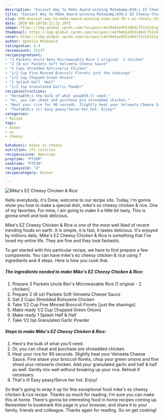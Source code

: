 ```yaml
---
description: "Easiest Way to Make Award-winning Mike&amp;#39;s EZ Cheesy Chicken &amp;amp; Rice"
title: "Easiest Way to Make Award-winning Mike&amp;#39;s EZ Cheesy Chicken &amp;amp; Rice"
slug: 698-easiest-way-to-make-award-winning-mike-and-39-s-ez-cheesy-chicken-and-amp-rice
date: 2020-09-18T10:12:23.197Z
image: https://img-global.cpcdn.com/recipes/c4e70eb1e9551dbd/751x532cq70/mikes-ez-cheesy-chicken-rice-recipe-main-photo.jpg
thumbnail: https://img-global.cpcdn.com/recipes/c4e70eb1e9551dbd/751x532cq70/mikes-ez-cheesy-chicken-rice-recipe-main-photo.jpg
cover: https://img-global.cpcdn.com/recipes/c4e70eb1e9551dbd/751x532cq70/mikes-ez-cheesy-chicken-rice-recipe-main-photo.jpg
author: Ophelia McDonald
ratingvalue: 4.4
reviewcount: 35137
recipeingredient:
- "3 Packets Uncle Bens Microwavable Rice 1 original  2 chicken"
- "2 (8 oz) Packets Soft Velveeta Cheese Sauce"
- "2 Cups Shredded Rotisserie Chicken"
- "1/2 Cup Fine Minced Broccoli Florets just the shavings"
- "1/2 Cup Chopped Green Onions"
- "1 Splash Half  Half"
- "1/2 tsp Granulated Garlic Powder"
recipeinstructions:
- "Here&#39;s the bulk of what you&#39;ll need."
- "Or, you can cheat and purchase pre shreadded chicken."
- "Heat your rice for 90 seconds. Slightly heat your Velveeta Cheese Sauce. Fine shave your broccoli florets, chop your green onions and fine shred your rotisserie chicken. Add your granulated garlic and half &amp; half as well. Gently mix well without breaking up your rice. Reheat if necessary."
- "That&#39;s it! Easy peasy!Serve her hot. Enjoy!"
categories:
- Recipe
tags:
- mikes
- ez
- cheesy

katakunci: mikes ez cheesy 
nutrition: 271 calories
recipecuisine: American
preptime: "PT20M"
cooktime: "PT53M"
recipeyield: "4"
recipecategory: Dinner

---
```



![Mike&#39;s EZ Cheesy Chicken &amp; Rice](https://img-global.cpcdn.com/recipes/c4e70eb1e9551dbd/751x532cq70/mikes-ez-cheesy-chicken-rice-recipe-main-photo.jpg)

Hello everybody, it's Drew, welcome to our recipe site. Today, I'm gonna show you how to make a special dish, mike&#39;s ez cheesy chicken &amp; rice. One of my favorites. For mine, I am going to make it a little bit tasty. This is gonna smell and look delicious.



Mike&#39;s EZ Cheesy Chicken &amp; Rice is one of the most well liked of recent trending foods on earth. It is simple, it is fast, it tastes delicious. It's enjoyed by millions daily. Mike&#39;s EZ Cheesy Chicken &amp; Rice is something that I've loved my entire life. They are fine and they look fantastic.


To get started with this particular recipe, we have to first prepare a few components. You can have mike&#39;s ez cheesy chicken &amp; rice using 7 ingredients and 4 steps. Here is how you cook that.

<!--inarticleads1-->

##### The ingredients needed to make Mike&#39;s EZ Cheesy Chicken &amp; Rice:

1. Prepare 3 Packets Uncle Ben&#39;s Microwavable Rice [1 original - 2 chicken]
1. Prepare 2 (8 oz) Packets Soft Velveeta Cheese Sauce
1. Get 2 Cups Shredded Rotisserie Chicken
1. Take 1/2 Cup Fine Minced Broccoli Florets [just the shavings]
1. Make ready 1/2 Cup Chopped Green Onions
1. Make ready 1 Splash Half &amp; Half
1. Take 1/2 tsp Granulated Garlic Powder




<!--inarticleads2-->

##### Steps to make Mike&#39;s EZ Cheesy Chicken &amp; Rice:

1. Here&#39;s the bulk of what you&#39;ll need.
1. Or, you can cheat and purchase pre shreadded chicken.
1. Heat your rice for 90 seconds. Slightly heat your Velveeta Cheese Sauce. Fine shave your broccoli florets, chop your green onions and fine shred your rotisserie chicken. Add your granulated garlic and half &amp; half as well. Gently mix well without breaking up your rice. Reheat if necessary.
1. That&#39;s it! Easy peasy!Serve her hot. Enjoy!




So that's going to wrap it up for this exceptional food mike&#39;s ez cheesy chicken &amp; rice recipe. Thanks so much for reading. I'm sure you can make this at home. There's gonna be interesting food in home recipes coming up. Remember to bookmark this page in your browser, and share it to your family, friends and colleague. Thanks again for reading. Go on get cooking!
